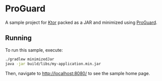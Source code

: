 # ProGuard

A sample project for [Ktor](https://ktor.io) packed as a JAR and minimized using [ProGuard](https://www.guardsquare.com/en/proguard). 

## Running

To run this sample, execute:

```bash
./gradlew minimizedJar
java -jar build/libs/my-application.min.jar
```

Then, navigate to [http://localhost:8080/](http://localhost:8080/) to see the sample home page. 
